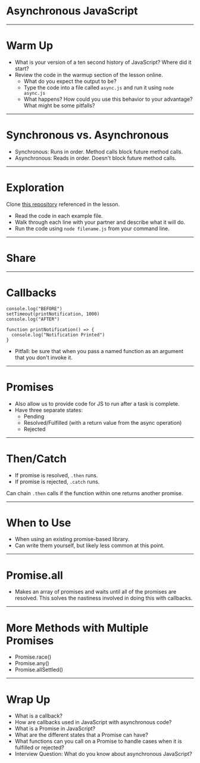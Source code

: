 # Asynchronous JavaScript

---

# Warm Up

* What is your version of a ten second history of JavaScript? Where did it start?
* Review the code in the warmup section of the lesson online.
    * What do you expect the output to be?
    * Type the code into a file called `async.js` and run it using `node async.js`
    * What happens? How could you use this behavior to your advantage? What might be some pitfalls?

---

# Synchronous vs. Asynchronous

* Synchronous: Runs in order. Method calls block future method calls.
* Asynchronous: Reads in order. Doesn't block future method calls.

---

# Exploration

Clone [this repository](https://github.com/s-espinosa/js_async_exploration) referenced in the lesson.

* Read the code in each example file.
* Walk through each line with your partner and describe what it will do.
* Run the code using `node filename.js` from your command line.

---

# Share

---

# Callbacks

```
console.log("BEFORE")
setTimeout(printNotification, 1000)
console.log("AFTER")

function printNotification() => {
  console.log("Notification Printed")
}
```

* Pitfall: be sure that when you pass a named function as an argument that you don't invoke it.

---

# Promises

* Also allow us to provide code for JS to run after a task is complete.
* Have three separate states:
    * Pending
    * Resolved/Fulfilled (with a return value from the async operation)
    * Rejected

---

# Then/Catch

* If promise is resolved, `.then` runs.
* If promise is rejected, `.catch` runs.

Can chain `.then` calls if the function within one returns another promise.

---

# When to Use

* When using an existing promise-based library.
* Can write them yourself, but likely less common at this point.

---

# Promise.all

* Makes an array of promises and waits until all of the promises are resolved. This solves the nastiness involved in doing this with callbacks.

---

# More Methods with Multiple Promises

* Promise.race()
* Promise.any()
* Promise.allSettled()

---

# Wrap Up

* What is a callback?
* How are callbacks used in JavaScript with asynchronous code?
* What is a Promise in JavaScript?
* What are the different states that a Promise can have?
* What functions can you call on a Promise to handle cases when it is fulfilled or rejected?
* Interview Question: What do you know about asynchronous JavaScript?

